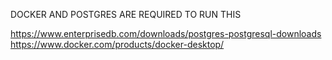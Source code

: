 DOCKER AND POSTGRES ARE REQUIRED TO RUN THIS

https://www.enterprisedb.com/downloads/postgres-postgresql-downloads
https://www.docker.com/products/docker-desktop/
